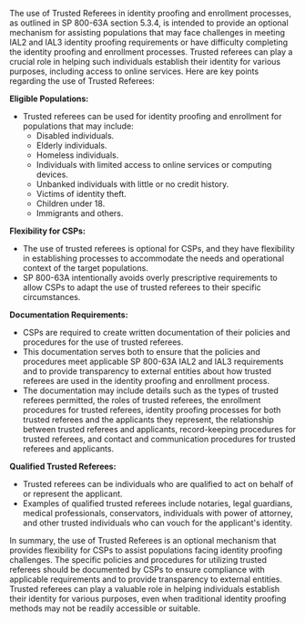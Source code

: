The use of Trusted Referees in identity proofing and enrollment processes, as outlined in SP 800-63A section 5.3.4, is intended to provide an optional mechanism for assisting populations that may face challenges in meeting IAL2 and IAL3 identity proofing requirements or have difficulty completing the identity proofing and enrollment processes. Trusted referees can play a crucial role in helping such individuals establish their identity for various purposes, including access to online services. Here are key points regarding the use of Trusted Referees:

**Eligible Populations:**
- Trusted referees can be used for identity proofing and enrollment for populations that may include:
  - Disabled individuals.
  - Elderly individuals.
  - Homeless individuals.
  - Individuals with limited access to online services or computing devices.
  - Unbanked individuals with little or no credit history.
  - Victims of identity theft.
  - Children under 18.
  - Immigrants and others.

**Flexibility for CSPs:**
- The use of trusted referees is optional for CSPs, and they have flexibility in establishing processes to accommodate the needs and operational context of the target populations.
- SP 800-63A intentionally avoids overly prescriptive requirements to allow CSPs to adapt the use of trusted referees to their specific circumstances.

**Documentation Requirements:**
- CSPs are required to create written documentation of their policies and procedures for the use of trusted referees.
- This documentation serves both to ensure that the policies and procedures meet applicable SP 800-63A IAL2 and IAL3 requirements and to provide transparency to external entities about how trusted referees are used in the identity proofing and enrollment process.
- The documentation may include details such as the types of trusted referees permitted, the roles of trusted referees, the enrollment procedures for trusted referees, identity proofing processes for both trusted referees and the applicants they represent, the relationship between trusted referees and applicants, record-keeping procedures for trusted referees, and contact and communication procedures for trusted referees and applicants.

**Qualified Trusted Referees:**
- Trusted referees can be individuals who are qualified to act on behalf of or represent the applicant.
- Examples of qualified trusted referees include notaries, legal guardians, medical professionals, conservators, individuals with power of attorney, and other trusted individuals who can vouch for the applicant's identity.

In summary, the use of Trusted Referees is an optional mechanism that provides flexibility for CSPs to assist populations facing identity proofing challenges. The specific policies and procedures for utilizing trusted referees should be documented by CSPs to ensure compliance with applicable requirements and to provide transparency to external entities. Trusted referees can play a valuable role in helping individuals establish their identity for various purposes, even when traditional identity proofing methods may not be readily accessible or suitable.
